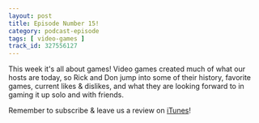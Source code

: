 ```yaml
---
layout: post
title: Episode Number 15!
category: podcast-episode
tags: [ video-games ]
track_id: 327556127
---
```


This week it's all about games!  Video games created much of what our hosts are today, so Rick and Don jump into some of their history, favorite games, current likes & dislikes, and what they are looking forward to in gaming it up solo and with friends.

Remember to subscribe & leave us a review on [iTunes](https://itunes.apple.com/us/podcast/the-rick-don-show/id1229942938)!
